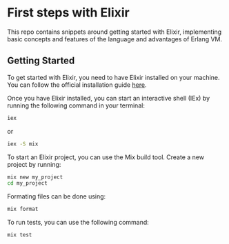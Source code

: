 # First steps with Elixir

This repo contains snippets around getting started with Elixir, implementing basic concepts and features of the language and advantages of Erlang VM.

## Getting Started

To get started with Elixir, you need to have Elixir installed on your machine. You can follow the official installation guide [here](https://elixir-lang.org/install.html).

Once you have Elixir installed, you can start an interactive shell (IEx) by running the following command in your terminal:

```bash
iex
```

or

```bash
iex -S mix
```

To start an Elixir project, you can use the Mix build tool. Create a new project by running:

```bash
mix new my_project
cd my_project
```

Formating files can be done using:

```bash
mix format
```

To run tests, you can use the following command:

```bash
mix test
```